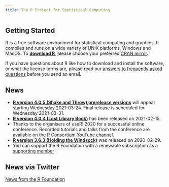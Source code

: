 ```yaml
---
title: The R Project for Statistical Computing
---
```


## Getting Started

R is a free software environment for statistical computing and graphics. It compiles and runs on a wide variety of UNIX platforms, Windows and MacOS. To **[download R](https://cran.r-project.org/mirrors.html)**, please choose your preferred [CRAN mirror](https://cran.r-project.org/mirrors.html).

If you have questions about R like how to download and install the software, or what the license terms are, please read our [answers to frequently asked questions](https://cran.R-project.org/faqs.html) before you send an email.

## News
-   [**R version 4.0.5 (Shake and Throw) prerelease versions**](http://cran.r-project.org/src/base-prerelease) will appear starting Wednesday 2021-03-24. Final release is scheduled for Wednesday 2021-03-31. 
-   [**R version 4.0.4 (Lost Library Book)**](https://cran.r-project.org/src/base/R-4)
    has been released on 2021-02-15.
-   Thanks to the organisers of useR! 2020 for a successful online conference. Recorded tutorials and talks from the conference are available on the
    [R Consortium YouTube channel](https://www.youtube.com/channel/UC_R5smHVXRYGhZYDJsnXTwg/playlists).
-   [**R version 3.6.3 (Holding the Windsock)**](https://cran.r-project.org/src/base/R-3/)
    was released on 2020-02-29.
- You can support the R Foundation with a renewable subscription as a
  [supporting member](https://www.r-project.org/foundation//donations.html)
  
## News via Twitter

<a class="twitter-timeline"
 href="https://twitter.com/_R_Foundation?ref_src=twsrc%5Etfw"
 data-width="400"
 data-show-replies="false"
 data-chrome="noheader,nofooter,noborders"
 data-dnt="true"
 data-tweet-limit="3">News from the R Foundation</a>
<script async
 src="https://platform.twitter.com/widgets.js"
 charset="utf-8"></script>

<!--- (Boilerplate for release run-in)
-   [**R version 3.1.3 (Smooth Sidewalk) prerelease versions**](https://cran.r-project.org/src/base-prerelease/) will appear starting February 28. Final release is scheduled for 2015-03-09.
-->
